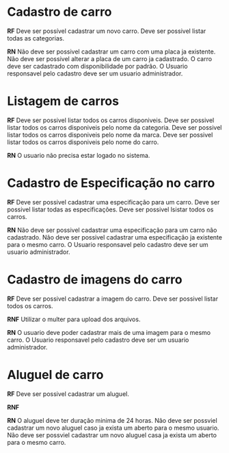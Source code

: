 # Cadastro de carro

**RF**
Deve ser possível cadastrar um novo carro.
Deve ser possivel listar todas as categorias.

**RN**
Não deve ser possivel cadastrar um carro com uma placa ja existente.
Não deve ser possivel alterar a placa de um carro ja cadastrado.
O carro deve ser cadastrado com disponibilidade por padrão.
O Usuario responsavel pelo cadastro deve ser um usuario administrador.


# Listagem de carros

**RF**
Deve ser possivel listar todos os carros disponiveis.
Deve ser possivel listar todos os carros disponiveis pelo nome da categoria.
Deve ser possivel listar todos os carros disponiveis pelo nome da marca.
Deve ser possivel listar todos os carros disponiveis pelo nome do carro.


**RN**
O usuario não precisa estar logado no sistema.


# Cadastro de Especificação no carro

**RF**
Deve ser possivel cadastrar uma especificação para um carro.
Deve ser possivel listar todas as especificações.
Deve ser possivel lsistar todos os carros.


**RN**
Não deve ser possivel cadastrar uma especificação para um carro não cadastrado.
Não deve ser possivel cadastrar uma especificação ja existente para o mesmo carro.
O Usuario responsavel pelo cadastro deve ser um usuario administrador.

# Cadastro de imagens do carro

**RF**
Deve ser possivel cadastrar a imagem do carro.
Deve ser possivel listar todos os carros.

**RNF**
Utilizar o multer para upload dos arquivos.

**RN**
O usuario deve poder cadastrar mais de uma imagem para o mesmo carro.
O Usuario responsavel pelo cadastro deve ser um usuario administrador.

# Aluguel de carro

**RF**
Deve ser possivel cadastrar um aluguel.

**RNF**


**RN**
O aluguel deve ter duração minima de 24 horas.
Não deve ser possviel cadastrar um novo aluguel caso ja exista um aberto para o mesmo usuario.
Não deve ser possviel cadastrar um novo aluguel casa ja exista um aberto para o mesmo carro.

